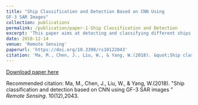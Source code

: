 ```yaml
---
title: "Ship Classification and Detection Based on CNN Using
GF-3 SAR Images"
collection: publications
permalink: /publication/paper-1-Ship Classification and Detection
excerpt: 'This paper aims at detecting and classifying different ships and manmade targets in GF-3 SAR images.'
date: 2018-12-14
venue: 'Remote Sensing'
paperurl: 'https://doi.org/10.3390/rs10122043'
citation: 'Ma, M., Chen, J., Liu, W., & Yang, W.(2018). &quot;Ship classification and detection based on CNN using GF-3 SAR images &quot; <i>Remote Sensing</i>. 10(12),2043.'
---
```



[Download paper here](https://www.mdpi.com/2072-4292/10/12/2043)

Recommended citation: Ma, M., Chen, J., Liu, W., & Yang, W.(2018). &quot;Ship classification and detection based on CNN using GF-3 SAR images &quot; <i>Remote Sensing</i>. 10(12),2043.
